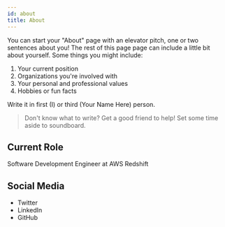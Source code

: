 ```yaml
---
id: about
title: About
---
```


You can start your "About" page with an elevator pitch, one or two
sentences about you! The rest of this page page can
include a little bit about yourself. Some things you
might include:

1. Your current position
1. Organizations you're involved with
1. Your personal and professional values
1. Hobbies or fun facts

Write it in first (I) or third (Your Name Here) person.

> Don't know what to write? Get a good friend to help! Set some time aside to soundboard.

## Current Role

Software Development Engineer at AWS Redshift

## Social Media

- Twitter
- LinkedIn
- GitHub
